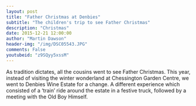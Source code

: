 ```yaml
---
layout: post
title: "Father Christmas at Denbies"
subtitle: "The children's trip to see Father Christmas"
description: "Christmas"
date: 2015-12-21 12:00:00
author: "Martin Dawson"
header-img: "/img/DSC05543.JPG"
comments: False
youtubeid: "z9SQyy5xssM"
---
```

As tradition dictates, all the cousins went to see Father Christmas.
This year, instead of visiting the winter wonderland at Chessington Garden Centre, we went to Denbies Wine Estate for a change. A different experience which consisted of a ‘train’ ride around the estate in a festive truck, followed by a meeting with the Old Boy Himself.
